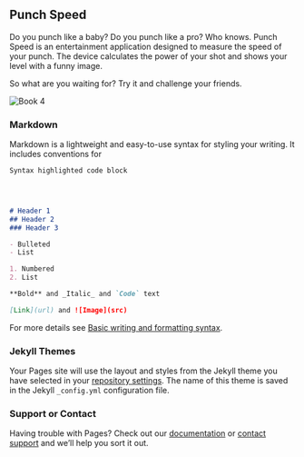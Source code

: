 ## Punch Speed

Do you punch like a baby?
Do you punch like a pro?
Who knows.
Punch Speed is an entertainment application designed to measure the speed of your punch.
The device calculates the power of your shot and shows your level with a funny image.

So what are you waiting for? Try it and challenge your friends.



![Book 4](/punchspeed/4.png)


### Markdown

Markdown is a lightweight and easy-to-use syntax for styling your writing. It includes conventions for

```markdown
Syntax highlighted code block




# Header 1
## Header 2
### Header 3

- Bulleted
- List

1. Numbered
2. List

**Bold** and _Italic_ and `Code` text

[Link](url) and ![Image](src)
```

For more details see [Basic writing and formatting syntax](https://docs.github.com/en/github/writing-on-github/getting-started-with-writing-and-formatting-on-github/basic-writing-and-formatting-syntax).

### Jekyll Themes

Your Pages site will use the layout and styles from the Jekyll theme you have selected in your [repository settings](https://github.com/Adrian-Cruz/punchspeed.github.io/settings/pages). The name of this theme is saved in the Jekyll `_config.yml` configuration file.

### Support or Contact

Having trouble with Pages? Check out our [documentation](https://docs.github.com/categories/github-pages-basics/) or [contact support](https://support.github.com/contact) and we’ll help you sort it out.
